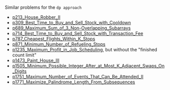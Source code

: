 Similar problems for the `dp approach`
- [p213_House_Robber_II](https://github.com/genxium/Leetcode/tree/master/p213_House_Robber_II) 
- [p309_Best_Time_to_Buy_and_Sell_Stock_with_Cooldown](https://github.com/genxium/Leetcode/tree/master/p309_Best_Time_to_Buy_and_Sell_Stock_with_Cooldown) 
- [p689_Maximum_Sum_of_3_Non-Overlapping_Subarrays](https://github.com/genxium/Leetcode/tree/master/p689_Maximum_Sum_of_3_Non-Overlapping_Subarrays) 
- [p714_Best_Time_to_Buy_and_Sell_Stock_with_Transaction_Fee](https://github.com/genxium/Leetcode/tree/master/p714_Best_Time_to_Buy_and_Sell_Stock_with_Transaction_Fee) 
- [p787_Cheapest_Flights_Within_K_Stops](https://github.com/genxium/Leetcode/tree/master/p787_Cheapest_Flights_Within_K_Stops)
- [p871_Minimum_Number_of_Refueling_Stops](https://github.com/genxium/Leetcode/tree/master/p871_Minimum_Number_of_Refueling_Stops)
- [p1235_Maximum_Profit_in_Job_Scheduling](https://github.com/genxium/Leetcode/tree/master/p1235_Maximum_Profit_in_Job_Scheduling), but without the "finished count limit"
- [p1473_Paint_House_III](https://github.com/genxium/Leetcode/tree/master/p1473_Paint_House_III)
- [p1505_Minimum_Possible_Integer_After_at_Most_K_Adjacent_Swaps_On_Digits](https://github.com/genxium/Leetcode/tree/master/p1505_Minimum_Possible_Integer_After_at_Most_K_Adjacent_Swaps_On_Digits)
- [p1751_Maximum_Number_of_Events_That_Can_Be_Attended_II](https://github.com/genxium/Leetcode/tree/master/p1751_Maximum_Number_of_Events_That_Can_Be_Attended_II)
- [p1771_Maximize_Palindrome_Length_From_Subsequences](https://github.com/genxium/Leetcode/tree/master/p1771_Maximize_Palindrome_Length_From_Subsequences)
